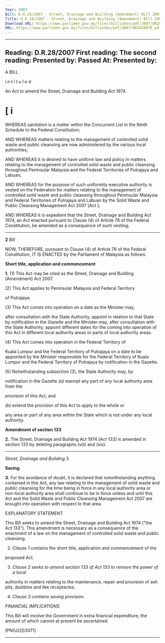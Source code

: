 ```yaml
---
Year: 2007
Bill: D.R.28/2007 - Street, Drainage and Building (Amendment) Bill 2007 (Passed)
Title: D.R.28/2007 - Street, Drainage and Building (Amendment) Bill 2007 (Passed)
Download URL: https://www.parlimen.gov.my/files/billindex/pdf/2007/DR282007E.pdf
URL: https://www.parlimen.gov.my/files/billindex/pdf/2007/DR282007E.pdf
---
```

---
Reading:
D.R.28/2007
First reading:
The second reading:
Presented by:
Passed At:
Presented by:
---

A BILL

_i n t i t u l e d_

An Act to amend the Street, Drainage and Building Act 1974.

# [ i

WHEREAS sanitation is a matter within the Concurrent List in the
Ninth Schedule to the Federal Constitution;

AND WHEREAS matters relating to the management of controlled
solid waste and public cleansing are now administered by the various
local authorities;

AND WHEREAS it is desired to have uniform law and policy in
matters relating to the management of controlled solid waste and
public cleansing throughout Peninsular Malaysia and the Federal
Territories of Putrajaya and Labuan;

AND WHEREAS for the purpose of such uniformity executive
authority is vested on the Federation for matters relating to the
management of controlled solid waste and public cleansing
throughout Peninsular Malaysia and Federal Territories of Putrajaya
and Labuan by the Solid Waste and Public Cleansing Management
Act 2007 [Act   ];

AND WHEREAS it is expedient that the Street, Drainage and
Building Act 1974, an Act enacted pursuant to Clause (4) of Article
76 of the Federal Constitution, be amended as a consequence of such
vesting;


-----

**2** _Bill_

NOW, THEREFORE, pursuant to Clause (4) of Article 76 of the
Federal Constitution, IT IS ENACTED by the Parliament of Malaysia
as follows:

**Short title, application and commencement**

**1.** (1) This Act may be cited as the Street, Drainage and Building
(Amendment) Act 2007.

(2) This Act applies to Peninsular Malaysia and Federal Territory

of Putrajaya.

(3) This Act comes into operation on a date as the Minister may,

after consultation with the State Authority, appoint in relation to that
State by notification in the _Gazette_ and the Minister may, after
consultation with the State Authority, appoint different dates for the
coming into operation of this Act in different local authority areas or
parts of local authority areas.

(4) This Act comes into operation in the Federal Territory of

Kuala Lumpur and the Federal Territory of Putrajaya on a date to be
appointed by the Minister responsible for the Federal Territory of
Kuala Lumpur and the Federal Territory of Putrajaya by notification
in the Gazette.

(5) Notwithstanding subsection (3), the State Authority may, by

notification in the Gazette
_(a)_ exempt any part of any local authority area from the

provision of this Act; and

_(b)_ extend the provision of this Act to apply to the whole or

any area or part of any area within the State which is not
under any local authority.

**Amendment of section 133**

**2.** The Street, Drainage and Building Act 1974 _[Act 133]_ is
amended in section 133 by deleting paragraphs (viii) and (xix).


-----

_Street, Drainage and Building_ 3

**Saving**

**3.** For the avoidance of doubt, it is declared that notwithstanding
anything contained in this Act, any law relating to the management of
solid waste and public cleansing for the time being in force in any
local authority area or non-local authority area shall continue to be in
force unless and until this Act and the Solid Waste and Public
Cleansing Management Act 2007 are brought into operation with
respect to that area.

EXPLANATORY STATEMENT

This Bill seeks to amend the Street, Drainage and Building Act 1974 ("the Act
133"). This amendment is necessary as a consequence of the enactment of a law on
the management of controlled solid waste and public cleansing.

2. _Clause 1_ contains the short title, application and commencement of the

proposed Act.

3. _Clause 2 seeks to amend section 133 of Act 133 to remove the power of a local_

authority in matters relating to the maintenance, repair and provision of ash pits,
dustbins and like receptacles.

4. _Clause 3 contains saving provision._

_FINANCIAL IMPLICATIONS_

This Bill will involve the Government in extra financial expenditure, the amount of
which cannot at present be ascertained.

[PN(U[2])2071]


-----

